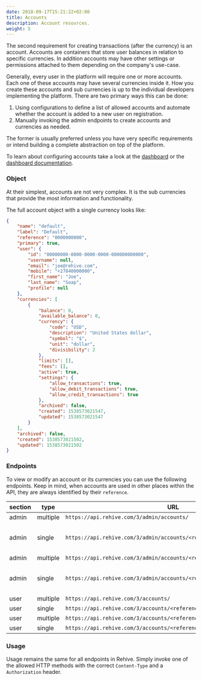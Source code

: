 ```yaml
---
date: 2018-09-17T15:21:22+02:00
title: Accounts
description: Account resources.
weight: 5
---
```


The second requirement for creating transactions (after the currency) is an account. Accounts are containers that store user balances in relation to specific currencies. In addition accounts may have other settings or permissions attached to them depending on the company's use-case.

Generally, every user in the platform will require one or more accounts. Each one of these accounts may have several currencies inside it. How you create these accounts and sub currencies is up to the individual developers implementing the platform. There are two primary ways this can be done:

1. Using configurations to define a list of allowed accounts and automate whether the account is added to a new user on registration.
2. Manually invoking the admin endpoints to create accounts and currencies as needed.

The former is usually preferred unless you have very specific requirements or intend building a complete abstraction on top of the platform.

<aside class="notice">
    To learn about configuring accounts take a look at the <a href="https://dashboard.rehive.com" target="_blank">dashboard</a> or the <a href="/dashboard/get-started/introduction/" target="_blank">dashboard documentation</a>.
</aside>

### Object

At their simplest, accounts are not very complex. It is the sub currencies that provide the most information and functionality.

The full account object with a single currency looks like:

```json
{
    "name": "default",
    "label": "Default",
    "reference": "0000000000",
    "primary": true,
    "user": {
        "id": "00000000-0000-0000-0000-000000000000",
        "username": null,
        "email": "joe@rehive.com",
        "mobile": "+27840000000",
        "first_name": "Joe",
        "last_name": "Soap",
        "profile": null
    },
    "currencies": [
        {
            "balance": 0,
            "available_balance": 0,
            "currency": {
                "code": "USD",
                "description": "United States dollar",
                "symbol": "$",
                "unit": "dollar",
                "divisibility": 2
            },
            "limits": [],
            "fees": [],
            "active": true,
            "settings": {
                "allow_transactions": true,
                "allow_debit_transactions": true,
                "allow_credit_transactions": true
            },
            "archived": false,
            "created": 1538573021547,
            "updated": 1538573021547
        }
    ],
    "archived": false,
    "created": 1538573021502,
    "updated": 1538573021502
}
```

### Endpoints

To view or modify an account or its currencies you can use the following endpoints. Keep in mind, when accounts are used in other places within the API, they are always identified by their `reference`.

section | type| URL | methods
---|---|---|---
admin | multiple |  `https://api.rehive.com/3/admin/accounts/` | `GET`, `POST`
admin | single |  `https://api.rehive.com/3/admin/accounts/<reference>/` | `GET`, `PATCH`, `PUT`, `DELETE`
admin | multiple |  `https://api.rehive.com/3/admin/accounts/<reference>/currencies/` | `GET`, `POST`
admin | single |  `https://api.rehive.com/3/admin/accounts/<reference>/currencies/<code>/` | `GET`, `PATCH`, `PUT`, `DELETE`
user | multiple | `https://api.rehive.com/3/accounts/` | `GET`
user | single | `https://api.rehive.com/3/accounts/<reference>/` | `GET`
user | multiple | `https://api.rehive.com/3/accounts/<reference>/currencies/` | `GET`
user | single | `https://api.rehive.com/3/accounts/<reference>/currencies/</code>/` | `GET`

### Usage

Usage remains the same for all endpoints in Rehive. Simply invoke one of the allowed HTTP methods with the correct `Content-Type` and a `Authorization` header.
